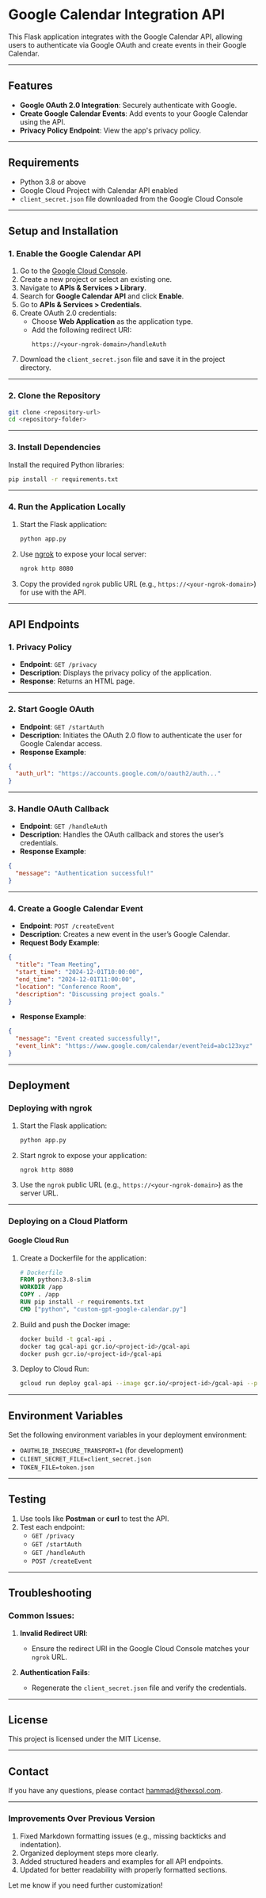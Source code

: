 # Google Calendar Integration API

This Flask application integrates with the Google Calendar API, allowing users to authenticate via Google OAuth and create events in their Google Calendar.

---

## Features

- **Google OAuth 2.0 Integration**: Securely authenticate with Google.
- **Create Google Calendar Events**: Add events to your Google Calendar using the API.
- **Privacy Policy Endpoint**: View the app's privacy policy.

---

## Requirements

- Python 3.8 or above
- Google Cloud Project with Calendar API enabled
- `client_secret.json` file downloaded from the Google Cloud Console

---

## Setup and Installation

### 1. Enable the Google Calendar API

1. Go to the [Google Cloud Console](https://console.cloud.google.com/).
2. Create a new project or select an existing one.
3. Navigate to **APIs & Services > Library**.
4. Search for **Google Calendar API** and click **Enable**.
5. Go to **APIs & Services > Credentials**.
6. Create OAuth 2.0 credentials:
   - Choose **Web Application** as the application type.
   - Add the following redirect URI:
     ```
     https://<your-ngrok-domain>/handleAuth
     ```
7. Download the `client_secret.json` file and save it in the project directory.

---

### 2. Clone the Repository

```bash
git clone <repository-url>
cd <repository-folder>
```

---

### 3. Install Dependencies

Install the required Python libraries:

```bash
pip install -r requirements.txt
```

---

### 4. Run the Application Locally

1. Start the Flask application:
   ```bash
   python app.py
   ```
2. Use [ngrok](https://ngrok.com/) to expose your local server:
   ```bash
   ngrok http 8080
   ```
3. Copy the provided `ngrok` public URL (e.g., `https://<your-ngrok-domain>`) for use with the API.

---

## API Endpoints

### 1. Privacy Policy

- **Endpoint**: `GET /privacy`
- **Description**: Displays the privacy policy of the application.
- **Response**: Returns an HTML page.

---

### 2. Start Google OAuth

- **Endpoint**: `GET /startAuth`
- **Description**: Initiates the OAuth 2.0 flow to authenticate the user for Google Calendar access.
- **Response Example**:

```json
{
  "auth_url": "https://accounts.google.com/o/oauth2/auth..."
}
```

---

### 3. Handle OAuth Callback

- **Endpoint**: `GET /handleAuth`
- **Description**: Handles the OAuth callback and stores the user’s credentials.
- **Response Example**:

```json
{
  "message": "Authentication successful!"
}
```

---

### 4. Create a Google Calendar Event

- **Endpoint**: `POST /createEvent`
- **Description**: Creates a new event in the user’s Google Calendar.
- **Request Body Example**:

```json
{
  "title": "Team Meeting",
  "start_time": "2024-12-01T10:00:00",
  "end_time": "2024-12-01T11:00:00",
  "location": "Conference Room",
  "description": "Discussing project goals."
}
```

- **Response Example**:

```json
{
  "message": "Event created successfully!",
  "event_link": "https://www.google.com/calendar/event?eid=abc123xyz"
}
```

---

## Deployment

### Deploying with ngrok

1. Start the Flask application:
   ```bash
   python app.py
   ```
2. Start ngrok to expose your application:
   ```bash
   ngrok http 8080
   ```
3. Use the `ngrok` public URL (e.g., `https://<your-ngrok-domain>`) as the server URL.

---

### Deploying on a Cloud Platform

#### Google Cloud Run

1. Create a Dockerfile for the application:
   ```dockerfile
   # Dockerfile
   FROM python:3.8-slim
   WORKDIR /app
   COPY . /app
   RUN pip install -r requirements.txt
   CMD ["python", "custom-gpt-google-calendar.py"]
   ```
2. Build and push the Docker image:
   ```bash
   docker build -t gcal-api .
   docker tag gcal-api gcr.io/<project-id>/gcal-api
   docker push gcr.io/<project-id>/gcal-api
   ```
3. Deploy to Cloud Run:
   ```bash
   gcloud run deploy gcal-api --image gcr.io/<project-id>/gcal-api --platform managed --allow-unauthenticated
   ```

---

## Environment Variables

Set the following environment variables in your deployment environment:

- `OAUTHLIB_INSECURE_TRANSPORT=1` (for development)
- `CLIENT_SECRET_FILE=client_secret.json`
- `TOKEN_FILE=token.json`

---

## Testing

1. Use tools like **Postman** or **curl** to test the API.
2. Test each endpoint:
   - `GET /privacy`
   - `GET /startAuth`
   - `GET /handleAuth`
   - `POST /createEvent`

---

## Troubleshooting

### Common Issues:

1. **Invalid Redirect URI**:
   - Ensure the redirect URI in the Google Cloud Console matches your `ngrok` URL.

2. **Authentication Fails**:
   - Regenerate the `client_secret.json` file and verify the credentials.

---

## License

This project is licensed under the MIT License.

---

## Contact

If you have any questions, please contact hammad@thexsol.com.

---

### Improvements Over Previous Version
1. Fixed Markdown formatting issues (e.g., missing backticks and indentation).
2. Organized deployment steps more clearly.
3. Added structured headers and examples for all API endpoints.
4. Updated for better readability with properly formatted sections.

Let me know if you need further customization!